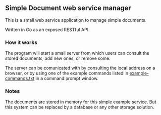 ## Simple Document web service manager

This is a small web service application to manage simple documents.

Written in Go as an exposed RESTful API.


### How it works

The program will start a small server from which users can consult the stored documents, add new ones, or remove some.

The server can be comunicated with by consulting the local address on a browser, or by using one of the example commands listed in [example-commands.txt](https://github.com/ZigzagAwaka/Document_WebService_Manager/blob/main/example-commands.txt) in a command prompt window.

### Notes

The documents are stored in memory for this simple example service. But this system can be replaced by a database or any other storage solution.